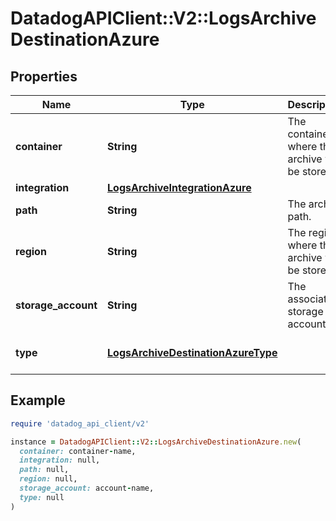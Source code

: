 # DatadogAPIClient::V2::LogsArchiveDestinationAzure

## Properties

| Name | Type | Description | Notes |
| ---- | ---- | ----------- | ----- |
| **container** | **String** | The container where the archive will be stored. |  |
| **integration** | [**LogsArchiveIntegrationAzure**](LogsArchiveIntegrationAzure.md) |  |  |
| **path** | **String** | The archive path. | [optional] |
| **region** | **String** | The region where the archive will be stored. | [optional] |
| **storage_account** | **String** | The associated storage account. |  |
| **type** | [**LogsArchiveDestinationAzureType**](LogsArchiveDestinationAzureType.md) |  | [default to &#39;azure&#39;] |

## Example

```ruby
require 'datadog_api_client/v2'

instance = DatadogAPIClient::V2::LogsArchiveDestinationAzure.new(
  container: container-name,
  integration: null,
  path: null,
  region: null,
  storage_account: account-name,
  type: null
)
```

